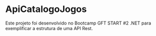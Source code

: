 # ApiCatalogoJogos
Este projeto foi desenvolvido no Bootcamp GFT START #2 .NET para exemplificar a estrutura de uma API Rest. 

